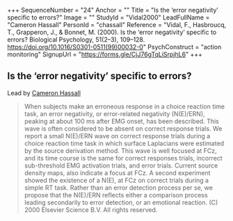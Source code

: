 +++
SequenceNumber = "24"
Anchor = ""
Title = "Is the ‘error negativity’ specific to errors?"
Image = ""
StudyId = "Vidal2000"
LeadFullName = "Cameron Hassall"
PersonId = "chassall"
Reference = "Vidal, F., Hasbroucq, T., Grapperon, J., & Bonnet, M. (2000). Is the ‘error negativity’ specific to errors? Biological Psychology, 51(2–3), 109–128. https://doi.org/10.1016/S0301-0511(99)00032-0"
PsychConstruct = "action monitoring"
SignupUrl = "https://forms.gle/CjJ76gTqLiSrpjhL6"
+++


## <a name="Vidal2000"> Is the ‘error negativity’ specific to errors?


Lead by [Cameron Hassall](/people/#chassall)


> When subjects make an erroneous response in a choice reaction time task, an error negativity, or error-related negativity (N(E)/ERN), peaking at about 100 ms after EMG onset, has been described. This wave is often considered to be absent on correct response trials. We report a small N(E)/ERN wave on correct response trials during a choice reaction time task in which surface Laplacians were estimated by the source derivation method. This wave is well focused at FCz, and its time course is the same for correct responses trials, incorrect sub-threshold EMG activation trials, and error trials. Current source density maps, also indicate a focus at FCz. A second experiment showed the existence of a N(E), at FCz on correct trials during a simple RT task. Rather than an error detection process per se, we propose that the N(E)/ERN reflects either a comparison process leading secondarily to error detection, or an emotional reaction. (C) 2000 Elsevier Science B.V. All rights reserved.